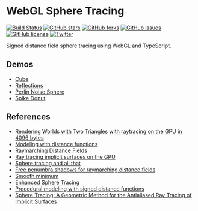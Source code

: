 # WebGL Sphere Tracing
[![Build Status](https://travis-ci.org/jdiemke/webgl-sphere-tracing.svg?branch=master)](https://travis-ci.org/jdiemke/webgl-sphere-tracing)
[![GitHub stars](https://img.shields.io/github/stars/jdiemke/webgl-sphere-tracing.svg)](https://github.com/jdiemke/webgl-sphere-tracing/stargazers)
[![GitHub forks](https://img.shields.io/github/forks/jdiemke/webgl-sphere-tracing.svg)](https://github.com/jdiemke/webgl-sphere-tracing/network)
[![GitHub issues](https://img.shields.io/github/issues/jdiemke/webgl-sphere-tracing.svg)](https://github.com/jdiemke/webgl-sphere-tracing/issues)
[![GitHub license](https://img.shields.io/github/license/jdiemke/webgl-sphere-tracing.svg)](https://github.com/jdiemke/webgl-sphere-tracing/blob/master/LICENSE)
[![Twitter](https://img.shields.io/twitter/url/https/github.com/jdiemke/webgl-sphere-tracing.svg?style=social)](https://twitter.com/intent/tweet?text=Wow:&url=https%3A%2F%2Fgithub.com%2Fjdiemke%2Fwebgl-sphere-tracing)

Signed distance field sphere tracing using WebGL and TypeScript.

## Demos
* [Cube](https://jdiemke.github.io/webgl-sphere-tracing/cube.html)
* [Reflections](https://jdiemke.github.io/webgl-sphere-tracing/reflections.html)
* [Perlin Noise Sphere](https://jdiemke.github.io/webgl-sphere-tracing/perlin-noise-sphere.html)
* [Spike Donut](https://jdiemke.github.io/webgl-sphere-tracing/spike-donut.html)

## References

* [Rendering Worlds with Two Triangles with raytracing on the GPU in 4096 bytes](http://www.iquilezles.org/www/material/nvscene2008/rwwtt.pdf)
* [Modeling with distance functions](http://www.iquilezles.org/www/articles/distfunctions/distfunctions.htm)
* [Raymarching Distance Fields](http://9bitscience.blogspot.com/2013/07/raymarching-distance-fields_14.html)
* [Ray tracing implicit surfaces on the GPU](http://old.cescg.org/CESCG-2008/papers/TUBudapest-Liktor-Gabor.pdf)
* [Sphere tracing and all that](https://pdp7.org/files/sphere_tracing.pdf)
* [Free penumbra shadows for raymarching distance fields](http://www.iquilezles.org/www/articles/rmshadows/rmshadows.htm)
* [Smooth minimum](http://www.iquilezles.org/www/articles/smin/smin.htm)
* [Enhanced Sphere Tracing](http://erleuchtet.org/~cupe/permanent/enhanced_sphere_tracing.pdf)
* [Procedural modeling with signed distance functions](http://aka-san.halcy.de/thesis.pdf)
* [Sphere Tracing: A Geometric Method for the Antialiased Ray Tracing of Implicit Surfaces](http://mathinfo.univ-reims.fr/IMG/pdf/hart94sphere.pdf)
